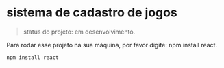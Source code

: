 #  sistema de cadastro de jogos


>status do projeto: em desenvolvimento.

Para rodar esse projeto na sua máquina, por favor digite: npm install react. 

```
npm install react
```
